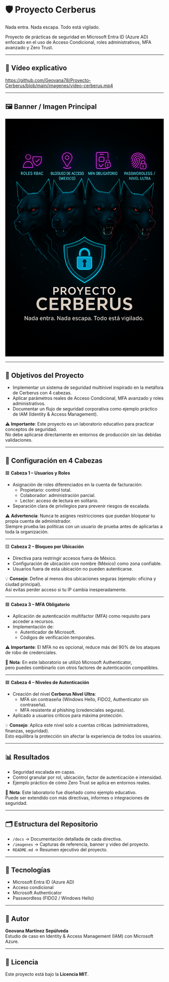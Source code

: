 # 🛡️ Proyecto Cerberus  
Nada entra. Nada escapa. Todo está vigilado.  

Proyecto de prácticas de seguridad en Microsoft Entra ID (Azure AD) enfocado en el uso de Acceso Condicional, roles administrativos, MFA avanzado y Zero Trust.  

---

## 🎥 Vídeo explicativo  
https://github.com/Geovana78/Proyecto-Cerberus/blob/main/imagenes/video-cerberus.mp4  

---

## 🖼️ Banner / Imagen Principal  
![Proyecto Cerberus](imagenes/proyecto-cerberus.png)  

---

## 📌 Objetivos del Proyecto  
- Implementar un sistema de seguridad multinivel inspirado en la metáfora de Cerberus con 4 cabezas.  
- Aplicar parámetros reales de Acceso Condicional, MFA avanzado y roles administrativos.  
- Documentar un flujo de seguridad corporativa como ejemplo práctico de IAM (Identity & Access Management).  

⚠️ **Importante**: Este proyecto es un laboratorio educativo para practicar conceptos de seguridad.  
No debe aplicarse directamente en entornos de producción sin las debidas validaciones.  

---

## 🔑 Configuración en 4 Cabezas  

🟥 **Cabeza 1 – Usuarios y Roles**  
- Asignación de roles diferenciados en la cuenta de facturación:  
  - Propietario: control total.  
  - Colaborador: administración parcial.  
  - Lector: acceso de lectura en solitario.  
- Separación clara de privilegios para prevenir riesgos de escalada.  

⚠️ **Advertencia**: Nunca te asignes restricciones que puedan bloquear tu propia cuenta de administrador.  
Siempre prueba las políticas con un usuario de prueba antes de aplicarlas a toda la organización.  

---

🟨 **Cabeza 2 – Bloqueo por Ubicación**  
- Directiva para restringir accesos fuera de México.  
- Configuración de ubicación con nombre (México) como zona confiable.  
- Usuarios fuera de esta ubicación no pueden autenticarse.  

💡 **Consejo**: Define al menos dos ubicaciones seguras (ejemplo: oficina y ciudad principal).  
Así evitas perder acceso si tu IP cambia inesperadamente.  

---

🟩 **Cabeza 3 – MFA Obligatorio**  
- Aplicación de autenticación multifactor (MFA) como requisito para acceder a recursos.  
- Implementación de:  
  - Autenticador de Microsoft.  
  - Códigos de verificación temporales.  

⚠️ **Importante**: El MFA no es opcional, reduce más del 90% de los ataques de robo de credenciales.  

📌 **Nota**: En este laboratorio se utilizó Microsoft Authenticator,  
pero puedes combinarlo con otros factores de autenticación compatibles.  

---

🟦 **Cabeza 4 – Niveles de Autenticación**  
- Creación del nivel **Cerberus Nivel Ultra**:  
  - MFA sin contraseña (Windows Hello, FIDO2, Authenticator sin contraseña).  
  - MFA resistente al phishing (credenciales seguras).  
- Aplicado a usuarios críticos para máxima protección.  

💡 **Consejo**: Aplica este nivel solo a cuentas críticas (administradores, finanzas, seguridad).  
Esto equilibra la protección sin afectar la experiencia de todos los usuarios.  

---

## 📊 Resultados  
- Seguridad escalada en capas.  
- Control granular por rol, ubicación, factor de autenticación e intensidad.  
- Ejemplo práctico de cómo Zero Trust se aplica en entornos reales.  

📌 **Nota**: Este laboratorio fue diseñado como ejemplo educativo.  
Puede ser extendido con más directivas, informes o integraciones de seguridad.  

---

## 🗂️ Estructura del Repositorio  
- `/docs` → Documentación detallada de cada directiva.  
- `/imagenes` → Capturas de referencia, banner y video del proyecto.  
- `README.md` → Resumen ejecutivo del proyecto.  

---

## 🚀 Tecnologías  
- Microsoft Entra ID (Azure AD)  
- Acceso condicional  
- Microsoft Authenticator  
- Passwordless (FIDO2 / Windows Hello)  

---

## 📌 Autor  
**Geovana Martínez Sepúlveda**  
Estudio de caso en Identity & Access Management (IAM) con Microsoft Azure.  

---

## 📜 Licencia  
Este proyecto está bajo la **Licencia MIT**.  
